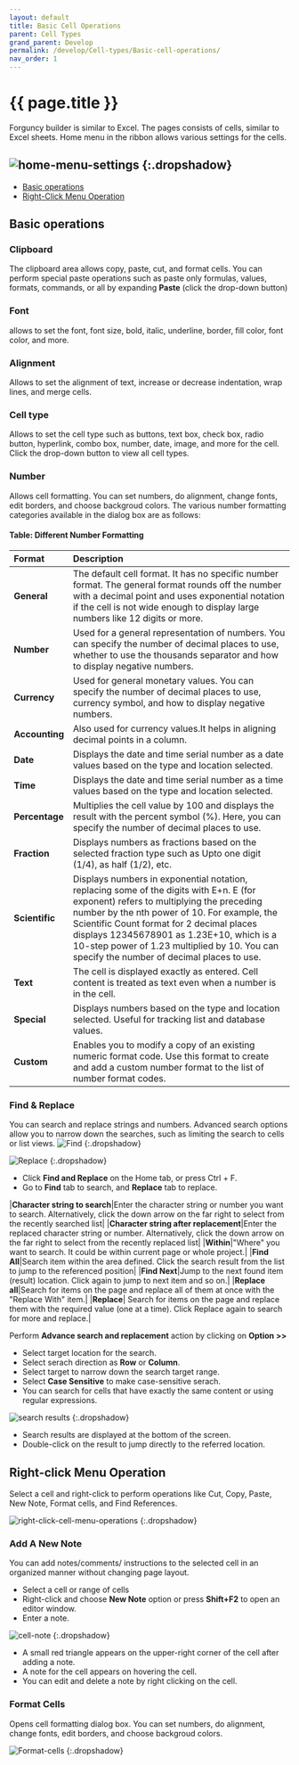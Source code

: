 ```yaml
---
layout: default
title: Basic Cell Operations
parent: Cell Types
grand_parent: Develop
permalink: /develop/Cell-types/Basic-cell-operations/
nav_order: 1
---
```


# {{ page.title }}

Forguncy builder is similar to Excel. The pages consists of cells, similar to Excel sheets.
Home menu in the ribbon allows various settings for the cells.

![home-menu-settings](/assets/images/product-images/home-menu-settings.png) 
{:.dropshadow}
---

- [Basic operations](#basic-operations)
- [Right-Click Menu Operation](#right-click-menu-operation)

## Basic operations 
### Clipboard 
The clipboard area allows copy, paste, cut, and format cells. You can perform special paste operations such as paste only formulas, values, formats, commands, or all by expanding **Paste** (click the drop-down button)

### Font
allows to set the font, font size, bold, italic, underline, border, fill color, font color, and more.
 
### Alignment
Allows to set the alignment of text, increase or decrease indentation, wrap lines, and merge cells.
 
### Cell type
Allows to set the cell type such as buttons, text box, check box, radio button, hyperlink, combo box, number, date, image, and more for the cell. Click the drop-down button to view all cell types.
 
### Number
Allows cell formatting. You can set numbers, do alignment, change fonts, edit borders, and choose backgroud colors. The various number formatting categories available in the dialog box are as follows:

#### Table: Different Number Formatting 

|Format|Description|
|:--|:--|
|**General**|The default cell format. It has no specific number format. The general format rounds off the number with a decimal point and uses exponential notation if the cell is not wide enough to display large numbers like 12 digits or more.|
|**Number**|Used for a general representation of numbers. You can specify the number of decimal places to use, whether to use the thousands separator and how to display negative numbers.|
|**Currency**|Used for general monetary values. You can specify the number of decimal places to use, currency symbol, and how to display negative numbers.|
|**Accounting**|Also used for currency values.It helps in aligning decimal points in a column.|
|**Date**|Displays the date and time serial number as a date values based on the type and location selected.|
|**Time**|Displays the date and time serial number as a time values based on the type and location selected.|
|**Percentage**|Multiplies the cell value by 100 and displays the result with the percent symbol (%). Here, you can specify the number of decimal places to use.|
|**Fraction**|Displays numbers as fractions based on the selected fraction type such as Upto one digit (1/4), as half (1/2), etc.|
|**Scientific**|Displays numbers in exponential notation, replacing some of the digits with E+n. E (for exponent) refers to multiplying the preceding number by the nth power of 10. For example, the Scientific Count format for 2 decimal places displays 12345678901 as 1.23E+10, which is a 10-step power of 1.23 multiplied by 10. You can specify the number of decimal places to use.|
|**Text**|The cell is displayed exactly as entered. Cell content is treated as text even when a number is in the cell.|
|**Special**|Displays numbers based on the type and location selected. Useful for tracking list and database values.|
|**Custom**|Enables you to modify a copy of an existing numeric format code. Use this format to create and add a custom number format to the list of number format codes.|

### Find & Replace

You can search and replace strings and numbers. Advanced search options allow you to narrow down the searches, such as limiting the search to cells or list views.
![Find](/assets/images/product-images/find.png)
{:.dropshadow}

![Replace](/assets/images/product-images/replace.png)
{:.dropshadow}

- Click **Find and Replace** on the Home tab, or press Ctrl + F.
- Go to **Find** tab to search, and **Replace** tab to replace.

|**Character string to search**|Enter the character string or number you want to search. Alternatively, click the down arrow on the far right to select from the recently searched list|
|**Character string after replacement**|Enter the replaced character string or number. Alternatively, click the down arrow on the far right to select from the recently replaced list|
|**Within**|"Where" you want to search. It could be within current page or whole project.|
|**Find All**|Search item within the area defined. Click the search result from the list to jump to the referenced position|
|**Find Next**|Jump to the next found item (result) location. Click again to jump to next item and so on.|
|**Replace all**|Search for items on the page and replace all of them at once with the "Replace With" item.|
|**Replace**| Search for items on the page and replace them with the required value (one at a time). Click Replace again to search for more and replace.|

Perform **Advance search and replacement** action by clicking on **Option >>**

- Select target location for the search.
- Select serach direction as **Row** or **Column**.
- Select target to narrow down the search target range.
- Select **Case Sensitive** to make case-sensitive serach.
- You can search for cells that have exactly the same content or using regular expressions. 

![search results](/assets/images/product-images/Find-and-replace-search-results.png)
{:.dropshadow}

- Search results are displayed at the bottom of the screen.
- Double-click on the result to jump directly to the referred location.

## Right-click Menu Operation
Select a cell and right-click to perform operations like Cut, Copy, Paste, New Note, Format cells, and Find References.

![right-click-cell-menu-operations](/assets/images/product-images/right-click-cell-menu-operations.png)
{:.dropshadow}
 
### Add A New Note
You can add notes/comments/ instructions to the selected cell in an organized manner without changing page layout.
- Select a cell or range of cells
- Right-click and choose **New Note** option or press **Shift+F2** to open an editor window. 
- Enter a note.

![cell-note](/assets/images/product-images/cell-note.png)
{:.dropshadow}

- A small red triangle appears on the upper-right corner of the cell after adding a note. 
- A note for the cell appears on hovering the cell.
- You can edit and delete a note by right clicking on the cell.
 
### Format Cells
Opens cell formatting dialog box. You can set numbers, do alignment, change fonts, edit borders, and choose backgroud colors.

![Format-cells](/assets/images/product-images/format-cells.png)
{:.dropshadow}

